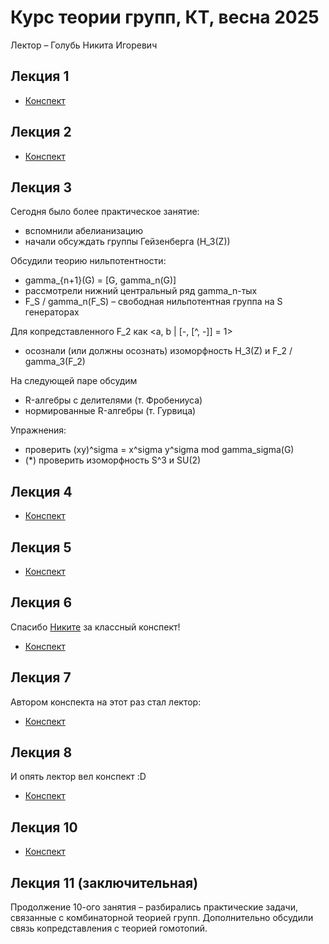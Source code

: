 # Курс теории групп, КТ, весна 2025

Лектор – Голубь Никита Игоревич

## Лекция 1

+ [Конспект](/lection-01.pdf)

## Лекция 2

+ [Конспект](/lection-02.pdf)

## Лекция 3

Сегодня было более практическое занятие:
+ вспомнили абелианизацию
+ начали обсуждать группы Гейзенберга (H_3(Z))

Обсудили теорию нильпотентности:
+ gamma_{n+1}(G) = [G, gamma_n(G)]
+ рассмотрели нижний центральный ряд gamma_n-тых
+ F_S / gamma_n(F_S) – свободная нильпотентная группа на S генераторах

Для копредставленного F_2 как <a, b | [-, [^, -]] = 1>
+ осознали (или должны осознать) изоморфность H_3(Z) и F_2 / gamma_3(F_2)

На следующей паре обсудим
+ R-алгебры с делителями (т. Фробениуса)
+ нормированные R-алгебры (т. Гурвица)

Упражнения:
+ проверить (xy)^sigma = x^sigma y^sigma mod gamma_sigma(G)
+ (*) проверить изоморфность S^3 и SU(2)

## Лекция 4

+ [Конспект](/lection-04.pdf)

## Лекция 5

+ [Конспект](/lection-05.pdf)

## Лекция 6

Спасибо [Никите](https://t.me/Ng6834) за классный конспект!

+ [Конспект](/lection-06-ng.pdf)

## Лекция 7

Автором конспекта на этот раз стал лектор:

+ [Конспект](/lection-07-author.pdf)

## Лекция 8

И опять лектор вел конспект :D

+ [Конспект](/lection-08-author.pdf)

## Лекция 10

+ [Конспект](/lection-10.pdf)

## Лекция 11 (заключительная)

Продолжение 10-ого занятия – разбирались практические задачи, связанные с комбинаторной теорией групп.
Дополнительно обсудили связь копредставления с теорией гомотопий.